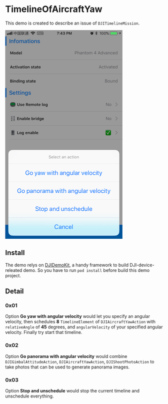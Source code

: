 # TimelineOfAircraftYaw
This demo is created to describe an issue of `DJITimelineMission`.

![image](./_readme_resource/main.jpeg)

## Install
The demo relys on [DJIDemoKit](https://github.com/PandaraWen/DJIDemoKit), a handy framework to build DJI-device-releated demo. So you have to run `pod install` before build this demo project.

## Detail
### 0x01
Option **Go yaw with angular velocity** would let you specify an angular velocity, then schedules **8** `TimelineElement` of `DJIAircraftYawAction` with `relativeAngle` of **45** degrees, and `angularVelocity` of your specified angular velocity. Finally try start that timeline.

### 0x02
Option **Go panorama with angular velocity** would combine `DJIGimbalAttitudeAction`, `DJIAircraftYawAction`, `DJIShootPhotoAction` to take photos that can be used to generate panorama images.

### 0x03
Option **Stop and unschedule** would stop the current timeline and unschedule everything.

